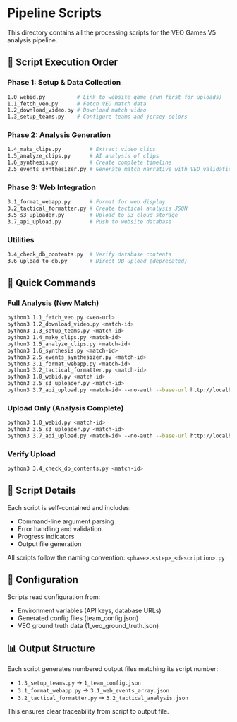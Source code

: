 # Pipeline Scripts

This directory contains all the processing scripts for the VEO Games V5 analysis pipeline.

## 🔄 Script Execution Order

### Phase 1: Setup & Data Collection
```bash
1.0_webid.py          # Link to website game (run first for uploads)
1.1_fetch_veo.py      # Fetch VEO match data
1.2_download_video.py # Download match video
1.3_setup_teams.py    # Configure teams and jersey colors
```

### Phase 2: Analysis Generation
```bash
1.4_make_clips.py         # Extract video clips
1.5_analyze_clips.py      # AI analysis of clips
1.6_synthesis.py          # Create complete timeline
2.5_events_synthesizer.py # Generate match narrative with VEO validation
```

### Phase 3: Web Integration
```bash
3.1_format_webapp.py      # Format for web display
3.2_tactical_formatter.py # Create tactical analysis JSON
3.5_s3_uploader.py        # Upload to S3 cloud storage
3.7_api_upload.py         # Push to website database
```

### Utilities
```bash
3.4_check_db_contents.py  # Verify database contents
3.6_upload_to_db.py       # Direct DB upload (deprecated)
```

## 🚀 Quick Commands

### Full Analysis (New Match)
```bash
python3 1.1_fetch_veo.py <veo-url>
python3 1.2_download_video.py <match-id>
python3 1.3_setup_teams.py <match-id>
python3 1.4_make_clips.py <match-id>
python3 1.5_analyze_clips.py <match-id>
python3 1.6_synthesis.py <match-id>
python3 2.5_events_synthesizer.py <match-id>
python3 3.1_format_webapp.py <match-id>
python3 3.2_tactical_formatter.py <match-id>
python3 1.0_webid.py <match-id>
python3 3.5_s3_uploader.py <match-id>
python3 3.7_api_upload.py <match-id> --no-auth --base-url http://localhost:3002
```

### Upload Only (Analysis Complete)
```bash
python3 1.0_webid.py <match-id>
python3 3.5_s3_uploader.py <match-id>
python3 3.7_api_upload.py <match-id> --no-auth --base-url http://localhost:3002
```

### Verify Upload
```bash
python3 3.4_check_db_contents.py <match-id>
```

## 📝 Script Details

Each script is self-contained and includes:
- Command-line argument parsing
- Error handling and validation
- Progress indicators
- Output file generation

All scripts follow the naming convention: `<phase>.<step>_<description>.py`

## 🔧 Configuration

Scripts read configuration from:
- Environment variables (API keys, database URLs)
- Generated config files (team_config.json)
- VEO ground truth data (1_veo_ground_truth.json)

## 📊 Output Structure

Each script generates numbered output files matching its script number:
- `1.3_setup_teams.py` → `1_team_config.json`
- `3.1_format_webapp.py` → `3.1_web_events_array.json`
- `3.2_tactical_formatter.py` → `3.2_tactical_analysis.json`

This ensures clear traceability from script to output file.
